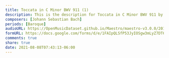 ```yaml
---
title: Toccata in C Minor BWV 911 (1)
description: This is the description for Toccata in C Minor BWV 911 by Johann Sebastian Bach
composers: [Johann Sebastian Bach]
periods: [Baroque]
audioURL: https://OpenMusicDataset.github.io/Maestro/maestro-v3.0.0/2018/MIDI-Unprocessed_Recital8_MID--AUDIO_08_R1_2018_wav--3.midi
formURL: https://docs.google.com/forms/d/e/1FAIpQLSfP53JyIOSgw3mLyZ7DT6LATAmROQWb9YHm_pHISK3M9jR0YA/viewform
comments: true
share: true
date: 2021-08-08T07:43:13-06:00
---
```

